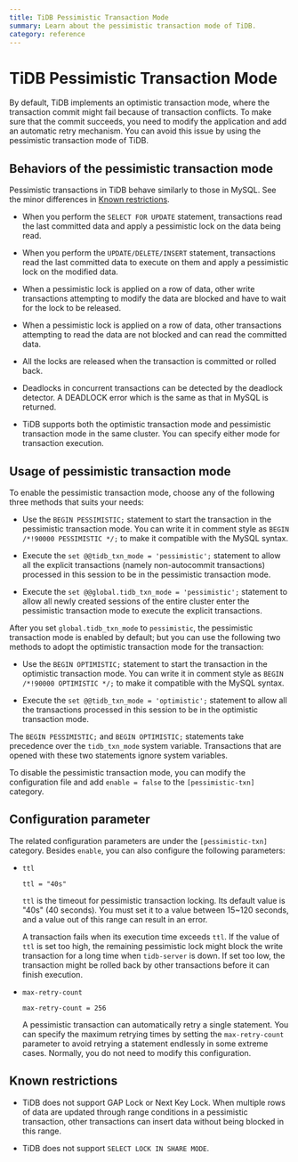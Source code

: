 ```yaml
---
title: TiDB Pessimistic Transaction Mode
summary: Learn about the pessimistic transaction mode of TiDB.
category: reference
---
```


# TiDB Pessimistic Transaction Mode

By default, TiDB implements an optimistic transaction mode, where the transaction commit might fail because of transaction conflicts. To make sure that the commit succeeds, you need to modify the application and add an automatic retry mechanism. You can avoid this issue by using the pessimistic transaction mode of TiDB.

## Behaviors of the pessimistic transaction mode

Pessimistic transactions in TiDB behave similarly to those in MySQL. See the minor differences in [Known restrictions](#known-restrictions).

- When you perform the `SELECT FOR UPDATE` statement, transactions read the last committed data and apply a pessimistic lock on the data being read.

- When you perform the `UPDATE/DELETE/INSERT` statement, transactions read the last committed data to execute on them and apply a pessimistic lock on the modified data.

- When a pessimistic lock is applied on a row of data, other write transactions attempting to modify the data are blocked and have to wait for the lock to be released.

- When a pessimistic lock is applied on a row of data, other transactions attempting to read the data are not blocked and can read the committed data.

- All the locks are released when the transaction is committed or rolled back.

- Deadlocks in concurrent transactions can be detected by the deadlock detector. A DEADLOCK error which is the same as that in MySQL is returned.

- TiDB supports both the optimistic transaction mode and pessimistic transaction mode in the same cluster. You can specify either mode for transaction execution.

## Usage of pessimistic transaction mode

To enable the pessimistic transaction mode, choose any of the following three methods that suits your needs:

- Use the `BEGIN PESSIMISTIC;` statement to start the transaction in the pessimistic transaction mode. You can write it in comment style as `BEGIN /*!90000 PESSIMISTIC */;` to make it compatible with the MySQL syntax.

- Execute the `set @@tidb_txn_mode = 'pessimistic';` statement to allow all the explicit transactions (namely non-autocommit transactions) processed in this session to be in the pessimistic transaction mode.

- Execute the `set @@global.tidb_txn_mode = 'pessimistic';` statement to allow all newly created sessions of the entire cluster enter the pessimistic transaction mode to execute the explicit transactions.

After you set `global.tidb_txn_mode` to `pessimistic`, the pessimistic transaction mode is enabled by default; but you can use the following two methods to adopt the optimistic transaction mode for the transaction:

- Use the `BEGIN OPTIMISTIC;` statement to start the transaction in the optimistic transaction mode. You can write it in comment style as `BEGIN /*!90000 OPTIMISTIC */;` to make it compatible with the MySQL syntax.

- Execute the `set @@tidb_txn_mode = 'optimistic';` statement to allow all the transactions processed in this session to be in the optimistic transaction mode.

The `BEGIN PESSIMISTIC;` and `BEGIN OPTIMISTIC;` statements take precedence over the `tidb_txn_mode` system variable. Transactions that are opened with these two statements ignore system variables.

To disable the pessimistic transaction mode, you can modify the configuration file and add `enable = false` to the `[pessimistic-txn]` category.

## Configuration parameter

The related configuration parameters are under the `[pessimistic-txn]` category. Besides `enable`, you can also configure the following parameters:

- `ttl`

    ```
    ttl = "40s"
    ```

    `ttl` is the timeout for pessimistic transaction locking. Its default value is "40s" (40 seconds). You must set it to a value between 15~120 seconds, and a value out of this range can result in an error.

    A transaction fails when its execution time exceeds `ttl`. If the value of `ttl` is set too high, the remaining pessimistic lock might block the write transaction for a long time when `tidb-server` is down. If set too low, the transaction might be rolled back by other transactions before it can finish execution.

- `max-retry-count`

    ```
    max-retry-count = 256
    ```

    A pessimistic transaction can automatically retry a single statement. You can specify the maximum retrying times by setting the `max-retry-count` parameter to avoid retrying a statement endlessly in some extreme cases. Normally, you do not need to modify this configuration.

## Known restrictions

- TiDB does not support GAP Lock or Next Key Lock. When multiple rows of data are updated through range conditions in a pessimistic transaction, other transactions can insert data without being blocked in this range.

- TiDB does not support `SELECT LOCK IN SHARE MODE`.

